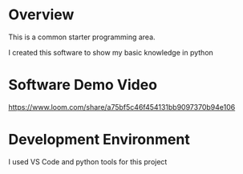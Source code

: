 # Overview

This is a common starter programming area.

I created this software to show my basic knowledge in python

# Software Demo Video

https://www.loom.com/share/a75bf5c46f454131bb9097370b94e106

# Development Environment

I used VS Code and python tools for this project